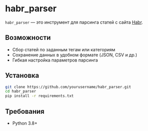 # habr_parser

`habr_parser` — это инструмент для парсинга статей с сайта [Habr](https://habr.com/).

## Возможности

- Сбор статей по заданным тегам или категориям
- Сохранение данных в удобном формате (JSON, CSV и др.)
- Гибкая настройка параметров парсинга

## Установка

```bash
git clone https://github.com/yourusername/habr_parser.git
cd habr_parser
pip install -r requirements.txt
```
## Требования

- Python 3.8+

